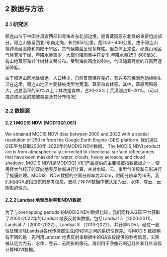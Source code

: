 ## 2 数据与方法
### 2.1 研究区
祁连山位于中国甘肃省西部和青海省东北部边境，是青藏高原东北缘的重要组成部分。祁连山脉呈西北-东南走向，长约850公里，宽200～400公里。由于祁连山横跨青藏高原和内陆干旱区，其气候类型呈现多样性。但总体上来说，祁连山地区气候寒冷干燥，年降水量较少，大部分降雨集中在夏季,年降水量250-600毫米，有山地草原和针叶树林交替分布。受到海拔高度的影响，气温随着高度的升高而逐渐降低。

由于祁连山区地处偏远，人口稀少，自然景观保存完好，有许多珍稀濒危动植物生活在这里。祁连山地区主要植被类型为荒漠、草原和森林等。其中，草原面积最大，占总面积的50%以上；其次是森林，占20-25%；荒漠则占15-20%。（可以描述该地区的植被类型及其分布情况）


### 2.2 数据源

#### 2.2.1 MODIS NDVI (MOD13Q1.061)
We obtained MODIS NDVI data between 2000 and 2022 with a spatial resolution of 250 m from the Google Earth Engine (GEE) platform. 我们通过GEE平台获取2000年-2022年的MODIS NDVI数据。
The MODIS NDVI product are is from atmospherically corrected bi-directional surface reflectances that have been masked for water, clouds, heavy aerosols, and cloud shadows. 
MODIS NDVI是MOD13Q1 V6.1产品提供的主要植被指数数据之一，使用经大气校正的双向地表反射率进行计算，并对水域、云、重型气溶胶和云影进行了掩膜处理。MODIS　NDVI数据的空间分辨率为250m，时间分辨率为16天。我们利用QA波段提供的参考信息，去除了NDVI数据中被认定为云、水体、卷云、云阴影的像元。

#### 2.2.2 Landsat 地表反射率和NDVI数据
为了与overlapping periods 的MODIS NDVI数据比较，我们同样从GEE平台获取了2000-2022年的Landsat 地表反射率数据，包括Landsat 5（2000-2011）、Landsat 7（2000-2022）、Landsat 8 （2013-2022），并计算NDVI。经过一致性处理消除Landsat各代传感器生成的NDVI之间的系统性误差。与MODIS 数据稍有不同的是：先利用Landsat 地表反射率数据中的QA波段提供的参考信息，去除被认定为为云、水体、卷云、云阴影的像元，再利用干净像元的近红外和红外波段计算NDVI数据。
